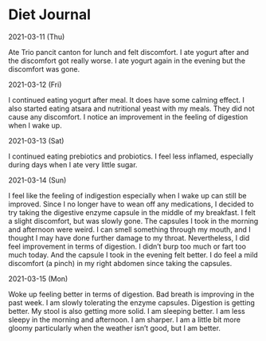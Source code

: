 # Diet Journal

2021-03-11 (Thu)

Ate Trio pancit canton for lunch and felt discomfort. I ate yogurt after and the discomfort got really worse. I ate yogurt again in the evening but the discomfort was gone.

2021-03-12 (Fri)

I continued eating yogurt after meal. It does have some calming effect. I also started eating atsara and nutritional yeast with my meals. They did not cause any discomfort. I notice an improvement in the feeling of digestion when I wake up.

2021-03-13 (Sat)

I continued eating prebiotics and probiotics. I feel less inflamed, especially during days when I ate very little sugar.

2021-03-14 (Sun)

I feel like the feeling of indigestion especially when I wake up can still be improved. Since I no longer have to wean off any medications, I decided to try taking the digestive enzyme capsule in the middle of my breakfast. I felt a slight discomfort, but was slowly gone. The capsules I took in the morning and afternoon were weird. I can smell something through my mouth, and I thought I may have done further damage to my throat. Nevertheless, I did feel improvement in terms of digestion. I didn’t burp too much or fart too much today. And the capsule I took in the evening felt better. I do feel a mild discomfort (a pinch) in my right abdomen since taking the capsules.

2021-03-15 (Mon)

Woke up feeling better in terms of digestion. Bad breath is improving in the past week. I am slowly tolerating the enzyme capsules. Digestion is getting better. My stool is also getting more solid. I am sleeping better. I am less sleepy in the morning and afternoon. I am sharper. I am a little bit more gloomy particularly when the weather isn’t good, but I am better.

